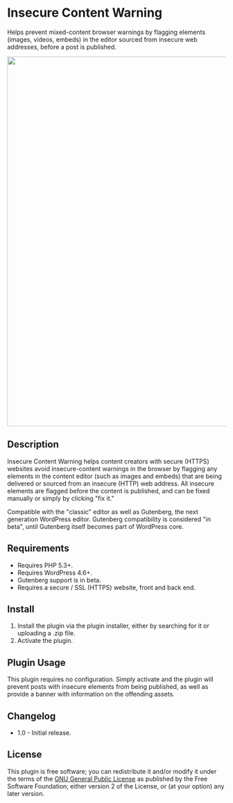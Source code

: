 Insecure Content Warning
=============

Helps prevent mixed-content browser warnings by flagging elements (images, videos, embeds) in the editor sourced from insecure web addresses, before a post is published.

<p align="center">
<a href="http://10up.com/contact/"><img src="https://10updotcom-wpengine.s3.amazonaws.com/uploads/2016/10/10up-Github-Banner.png" width="850"></a>
</p>

## Description

Insecure Content Warning helps content creators with secure (HTTPS) websites avoid insecure-content warnings in the browser by flagging any elements in the content editor (such as images and embeds) that are being delivered or sourced from an insecure (HTTP) web address. All insecure elements are flagged before the content is published, and can be fixed manually or simply by clicking "fix it."

Compatible with the "classic" editor as well as Gutenberg, the next generation WordPress editor. Gutenberg compatibility is considered "in beta", until Gutenberg itself becomes part of WordPress core.

## Requirements

* Requires PHP 5.3+.
* Requires WordPress 4.6+.
* Gutenberg support is in beta.
* Requires a secure / SSL (HTTPS) website, front and back end.

## Install

1. Install the plugin via the plugin installer, either by searching for it or uploading a .zip file.
2. Activate the plugin.

## Plugin Usage

This plugin requires no configuration. Simply activate and the plugin will prevent posts with insecure elements from being published, as well as provide a banner with information on the offending assets.

## Changelog

* 1.0 - Initial release.

## License

This plugin is free software; you can redistribute it and/or modify it under the terms of the [GNU General Public License](http://www.gnu.org/licenses/gpl-2.0.html) as published by the Free Software Foundation; either version 2 of the License, or (at your option) any later version.
